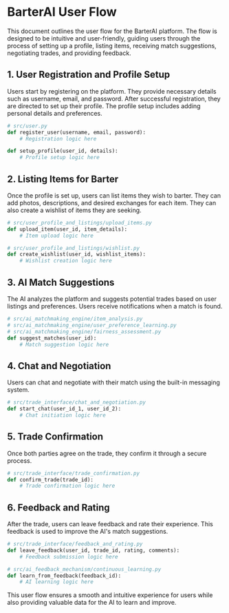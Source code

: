# BarterAI User Flow

This document outlines the user flow for the BarterAI platform. The flow is designed to be intuitive and user-friendly, guiding users through the process of setting up a profile, listing items, receiving match suggestions, negotiating trades, and providing feedback.

## 1. User Registration and Profile Setup

Users start by registering on the platform. They provide necessary details such as username, email, and password. After successful registration, they are directed to set up their profile. The profile setup includes adding personal details and preferences.

```python
# src/user.py
def register_user(username, email, password):
    # Registration logic here

def setup_profile(user_id, details):
    # Profile setup logic here
```

## 2. Listing Items for Barter

Once the profile is set up, users can list items they wish to barter. They can add photos, descriptions, and desired exchanges for each item. They can also create a wishlist of items they are seeking.

```python
# src/user_profile_and_listings/upload_items.py
def upload_item(user_id, item_details):
    # Item upload logic here

# src/user_profile_and_listings/wishlist.py
def create_wishlist(user_id, wishlist_items):
    # Wishlist creation logic here
```

## 3. AI Match Suggestions

The AI analyzes the platform and suggests potential trades based on user listings and preferences. Users receive notifications when a match is found.

```python
# src/ai_matchmaking_engine/item_analysis.py
# src/ai_matchmaking_engine/user_preference_learning.py
# src/ai_matchmaking_engine/fairness_assessment.py
def suggest_matches(user_id):
    # Match suggestion logic here
```

## 4. Chat and Negotiation

Users can chat and negotiate with their match using the built-in messaging system.

```python
# src/trade_interface/chat_and_negotiation.py
def start_chat(user_id_1, user_id_2):
    # Chat initiation logic here
```

## 5. Trade Confirmation

Once both parties agree on the trade, they confirm it through a secure process.

```python
# src/trade_interface/trade_confirmation.py
def confirm_trade(trade_id):
    # Trade confirmation logic here
```

## 6. Feedback and Rating

After the trade, users can leave feedback and rate their experience. This feedback is used to improve the AI's match suggestions.

```python
# src/trade_interface/feedback_and_rating.py
def leave_feedback(user_id, trade_id, rating, comments):
    # Feedback submission logic here

# src/ai_feedback_mechanism/continuous_learning.py
def learn_from_feedback(feedback_id):
    # AI learning logic here
```

This user flow ensures a smooth and intuitive experience for users while also providing valuable data for the AI to learn and improve.